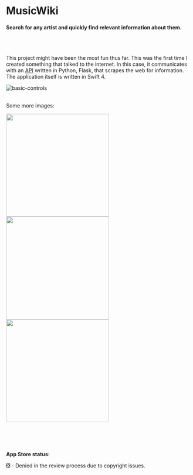 # MusicWiki 
#### Search for any artist and quickly find relevant information about them. 

</br>
</br>

This project might have been the most fun thus far. This was the first time I created something that talked to the internet. In this case, it communicates with an <a href="https://github.com/bartekspitza/musicwikiapi">API</a> written in Python, Flask, that scrapes the web for information. The application itself is written in Swift 4.

![basic-controls](https://github.com/bartekspitza/Music-Wiki/blob/master/assets/demo.gif?raw=true)

<br>
Some more images:
<br>

<img src="https://github.com/bartekspitza/musicwiki/blob/master/assets/Home5.5-inch---Screen-05.png" width="280"> <img src="https://github.com/bartekspitza/musicwiki/blob/master/assets/Artist5.5-inch---Screen-05.png" width="280"> <img src="https://github.com/bartekspitza/musicwiki/blob/master/assets/Artist-desc5.5-inch---Screen-05.png" width="280">

</br>
</br>
</br>

**App Store status**:

❎ - Denied in the review process due to copyright issues.
